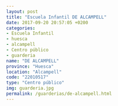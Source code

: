 ```yaml
---
layout: post
title: "Escuela Infantil DE ALCAMPELL"
date: 2017-09-20 20:57:05 +0200
categories:
- Escuela Infantil
- huesca
- alcampell
- Centro público
- guarderia
name: "DE ALCAMPELL"
province: "Huesca"
location: "Alcampell"
code: "22010517"
type: "Centro público"
img: guarderia.jpg
permalink: /guarderias/de-alcampell.html
---
```

